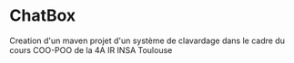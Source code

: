 # ChatBox
Creation d'un maven projet d'un système de clavardage dans le cadre du cours COO-POO de la 4A IR INSA Toulouse
